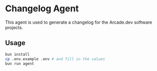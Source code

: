 # Changelog Agent

This agent is used to generate a changelog for the Arcade.dev software projects.

## Usage

```bash
bun install
cp .env.example .env # and fill in the values
bun run agent
```
